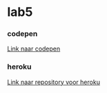 # lab5

### codepen

[Link naar codepen](https://codepen.io/jonathanverhaegen-the-lessful/pen/QWdwmGP)


### heroku
[Link naar repository voor heroku](https://github.com/jonathanverhaegen/lab5-heroku)
